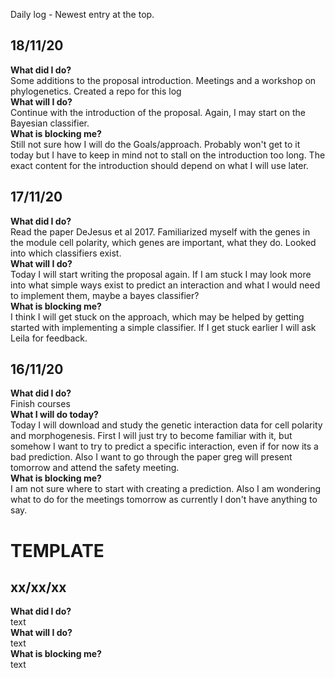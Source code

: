 Daily log - Newest entry at the top.


## 18/11/20
**What did I do?** \
Some additions to the proposal introduction. Meetings and a workshop on phylogenetics. Created a repo for this log \
**What will I do?** \
Continue with the introduction of the proposal. Again, I may start on the Bayesian classifier. \
**What is blocking me?** \
Still not sure how I will do the Goals/approach. Probably won't get to it today but I have to keep in mind not to stall on the introduction too long. The exact content for the introduction should depend on what I will use later.

## 17/11/20 
**What did I do?** \
Read the paper DeJesus et al 2017. Familiarized myself with the genes in the module cell polarity, which genes are important, what they do. Looked into which classifiers exist. \
**What will I do?** \
Today I will start writing the proposal again. If I am stuck I may look more into what simple ways exist to predict an interaction and what I would need to implement them, maybe a bayes classifier? \
**What is blocking me?** \
I think I will get stuck on the approach, which may be helped by getting started with implementing a simple classifier. If I get stuck earlier I will ask Leila for feedback.

## 16/11/20 
**What did I do?** \
Finish courses \
**What I will do today?** \
Today I will download and study the genetic interaction data for cell polarity and morphogenesis. First I will just try to become familiar with it, but somehow I want to try to predict a specific interaction, even if for now its a bad prediction. Also I want to go through the paper greg will present tomorrow and attend the safety meeting. \
**What is blocking me?** \
I am not sure where to start with creating a prediction. Also I am wondering what to do for the meetings tomorrow as currently I don't have anything to say.

# TEMPLATE
## xx/xx/xx
**What did I do?** \
text \
**What will I do?** \
text \
**What is blocking me?** \
text